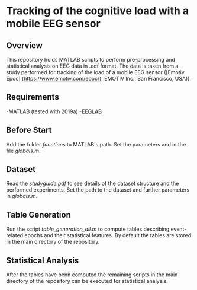 # Tracking of the cognitive load with a mobile EEG sensor

## Overview
This repository holds MATLAB scripts to perform pre-processing
and statistical analysis on EEG data in .edf format. The data is
taken from a study performed for tracking of the load of a mobile
EEG sensor ([Emotiv Epoc] (https://www.emotiv.com/epoc/), EMOTIV Inc., San Francisco, USA)).

## Requirements
-MATLAB (tested with 2019a)
-[EEGLAB](https://sccn.ucsd.edu/eeglab/index.php)

## Before Start
Add the folder *functions* to MATLAB's path. Set the parameters and in
the file *globals.m*.

## Dataset
Read the *studyguide.pdf* to see details of the dataset structure
and the performed experiments.
Set the path to the dataset and further parameters in *globals.m*.

## Table Generation
Run the script *table_generation_all.m* to compute tables describing event-
related epochs and their statistical features. By default the tables are 
stored in the main directory of the repository.

## Statistical Analysis
After the tables have benn computed the remaining scripts in the main
directory of the repository can be executed for statistical analysis.

